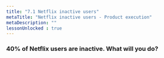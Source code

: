 ```yaml
---
title: "7.1 Netflix inactive users"
metaTitle: "Netflix inactive users - Product execution"
metaDescription: ""
lessonUnlocked : true
---
```



### 40% of Netflix users are inactive. What will you do?

<YoutubeView id="nbB1H6XpPuU"/>

